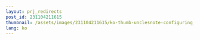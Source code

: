 ```yaml
---
layout: prj_redirects
post_id: 231104211615
thumbnail: /assets/images/231104211615/ko-thumb-unclesnote-configuring_korean-english_conversion_key_with_ibus-hangul_in_ubuntu_20.04.png
lang: ko
---
```

